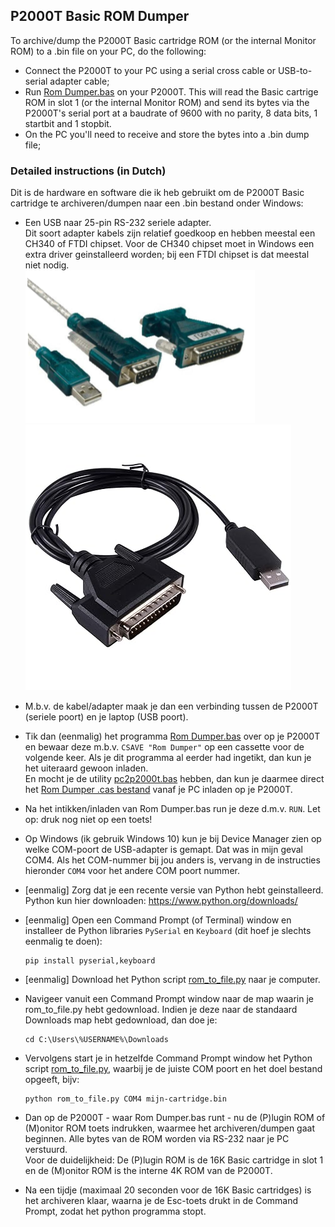 ## P2000T Basic ROM Dumper

To archive/dump the P2000T Basic cartridge ROM (or the internal Monitor ROM) to a .bin file on your PC, do the following:
* Connect the P2000T to your PC using a serial cross cable or USB-to-serial adapter cable;
* Run [Rom Dumper.bas](<Rom Dumper.bas>) on your P2000T. This will read the Basic cartrige ROM in slot 1 (or the internal Monitor ROM) and send its bytes via the P2000T's serial port at a baudrate of 9600 with no parity, 8 data bits, 1 startbit and 1 stopbit. 
* On the PC you'll need to receive and store the bytes into a .bin dump file;

### Detailed instructions (in Dutch)

Dit is de hardware en software die ik heb gebruikt om de P2000T Basic cartridge te archiveren/dumpen naar een .bin bestand onder Windows:

* Een USB naar 25-pin RS-232 seriele adapter. \
  Dit soort adapter kabels zijn relatief goedkoop en hebben meestal een CH340 of FTDI chipset. Voor de CH340 chipset moet in Windows een extra driver geinstalleerd worden; bij een FTDI chipset is dat meestal niet nodig.\
  ![RS-232 USB to DB9 adapter](../pc2p2000t/img/USB2DB9.png) ![RS-232 USB to DB25 adapter](../pc2p2000t/img/USB2DB25.jpg)
 
* M.b.v. de kabel/adapter maak je dan een verbinding tussen de P2000T (seriele poort) en je laptop (USB poort).
 
* Tik dan (eenmalig) het programma [Rom Dumper.bas](<Rom Dumper.bas>) over op je P2000T en bewaar deze m.b.v. `CSAVE "Rom Dumper"` op een cassette voor de volgende keer. Als je dit programma al eerder had ingetikt, dan kun je het uiteraard gewoon inladen. \
En mocht je de utility [pc2p2000t.bas](../pc2p2000t/pc2p2000t.bas) hebben, dan kun je daarmee direct het [Rom Dumper .cas bestand](<../../../../raw/master/cassettes/utilities/Rom Dumper.cas>) vanaf je PC inladen op je P2000T.
 
* Na het intikken/inladen van Rom Dumper.bas run je deze d.m.v. `RUN`. Let op: druk nog niet op een toets!
 
* Op Windows (ik gebruik Windows 10) kun je bij Device Manager zien op welke COM-poort de USB-adapter is gemapt. Dat was in mijn geval COM4. Als het COM-nummer bij jou anders is, vervang in de instructies hieronder `COM4` voor het andere COM poort nummer.

* [eenmalig] Zorg dat je een recente versie van Python hebt geinstalleerd. Python kun hier downloaden: https://www.python.org/downloads/

* [eenmalig] Open een Command Prompt (of Terminal) window en installeer de Python libraries `PySerial` en `Keyboard` (dit hoef je slechts eenmalig te doen):
  ```
  pip install pyserial,keyboard
  ```

* [eenmalig] Download het Python script [rom_to_file.py](rom_to_file.py) naar je computer.

* Navigeer vanuit een Command Prompt window naar de map waarin je rom_to_file.py hebt gedownload. Indien je deze naar de standaard Downloads map hebt gedownload, dan doe je:
  ```
  cd C:\Users\%USERNAME%\Downloads
  ```

* Vervolgens start je in hetzelfde Command Prompt window het Python script [rom_to_file.py](rom_to_file.py), waarbij je de juiste COM poort en het doel bestand opgeeft, bijv:
  ```
  python rom_to_file.py COM4 mijn-cartridge.bin
  ```

* Dan op de P2000T - waar Rom Dumper.bas runt - nu de (P)lugin ROM of (M)onitor ROM toets indrukken, waarmee het archiveren/dumpen gaat beginnen. Alle bytes van de ROM worden via RS-232 naar je PC verstuurd. \
Voor de duidelijkheid: De (P)lugin ROM is de 16K Basic cartridge in slot 1 en de (M)onitor ROM is the interne 4K ROM van de P2000T.
 
* Na een tijdje (maximaal 20 seconden voor de 16K Basic cartridges) is het archiveren klaar, waarna je de Esc-toets drukt in de Command Prompt, zodat het python programma stopt.

